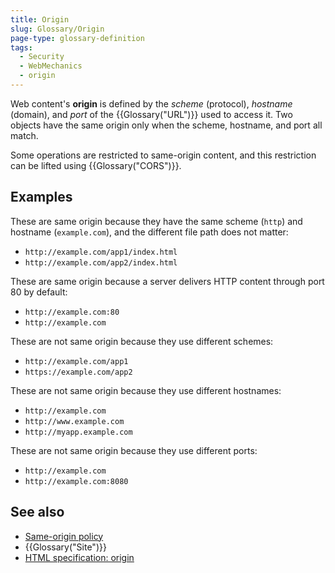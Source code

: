 ```yaml
---
title: Origin
slug: Glossary/Origin
page-type: glossary-definition
tags:
  - Security
  - WebMechanics
  - origin
---
```


Web content's **origin** is defined by the _scheme_ (protocol), _hostname_ (domain), and _port_ of the {{Glossary("URL")}} used to access it. Two objects have the same origin only when the scheme, hostname, and port all match.

Some operations are restricted to same-origin content, and this restriction can be lifted using {{Glossary("CORS")}}.

## Examples

These are same origin because they have the same scheme (`http`) and hostname (`example.com`), and the different file path does not matter:

- `http://example.com/app1/index.html`
- `http://example.com/app2/index.html`

These are same origin because a server delivers HTTP content through port 80 by default:

- `http://example.com:80`
- `http://example.com`

These are not same origin because they use different schemes:

- `http://example.com/app1`
- `https://example.com/app2`

These are not same origin because they use different hostnames:

- `http://example.com`
- `http://www.example.com`
- `http://myapp.example.com`

These are not same origin because they use different ports:

- `http://example.com`
- `http://example.com:8080`

## See also

- [Same-origin policy](/en-US/docs/Web/Security/Same-origin_policy)
- {{Glossary("Site")}}
- [HTML specification: origin](https://html.spec.whatwg.org/multipage/origin.html#origin)
